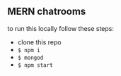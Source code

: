 ## MERN chatrooms

to run this locally follow these steps:
  - clone this repo
  - ```$ npm i```
  - ```$ mongod```
  - ```$ npm start```
